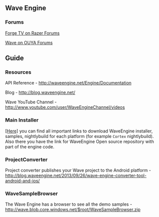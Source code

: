 ## Wave Engine

### Forums

[Forge TV on Razer Forums](https://insider.razerzone.com/index.php?forums/razer-forge-tv.126/)

[Wave on OUYA Forums](http://forums.ouya.tv/categories/wave-on-ouya)

## Guide

### Resources

API Reference - http://waveengine.net/Engine/Documentation

Blog - http://blog.waveengine.net/

Wave YouTube Channel - http://www.youtube.com/user/WaveEngineChannel/videos

### Main Installer

<a target=_blank href="http://waveengine.net/Download/Index">[Here]</a> you can find all important links to download WaveEngine installer, samples, nightlybuild for each platform (for example `Cortex` nightlybuild). Also there you have the link for WaveEngine Open source repository with part of the engine code.

### ProjectConverter

Project converter publishes your Wave project to the Android platform - http://blog.waveengine.net/2013/09/26/wave-engine-converter-tool-android-and-ios/

### WaveSampleBrowser

The Wave Engine has a browser to see all the demo samples - http://wave.blob.core.windows.net/$root/WaveSampleBrowser.zip
